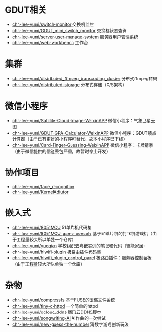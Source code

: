 # GDUT相关

- [chn-lee-yumi/switch-monitor](https://github.com/chn-lee-yumi/switch-monitor) 交换机监控
- [chn-lee-yumi/GDUT_mini_switch_monitor](https://github.com/chn-lee-yumi/GDUT_mini_switch_monitor) 交换机状态查询
- [chn-lee-yumi/server-user-manage-system](https://github.com/chn-lee-yumi/server-user-manage-system) 服务器用户管理系统
- [chn-lee-yumi/web-workbench](https://github.com/chn-lee-yumi/web-workbench) 工作台

# 集群

- [chn-lee-yumi/distributed_ffmpeg_transcoding_cluster](https://github.com/chn-lee-yumi/distributed_ffmpeg_transcoding_cluster) 分布式ffmpeg转码
- [chn-lee-yumi/distributed-storage](https://github.com/chn-lee-yumi/distributed-storage) 分布式存储（C/S架构）

# 微信小程序

- [chn-lee-yumi/Satillite-Cloud-Image-WeixinAPP](https://github.com/chn-lee-yumi/Satillite-Cloud-Image-WeixinAPP) 微信小程序：气象卫星云图
- [chn-lee-yumi/GDUT-GPA-Calculator-WeixinAPP](https://github.com/chn-lee-yumi/GDUT-GPA-Calculator-WeixinAPP) 微信小程序：GDUT绩点计算器（由于已有更好的小程序可替代，故本小程序已下线）
- [chn-lee-yumi/Card-Finger-Guessing-WeixinAPP](https://github.com/chn-lee-yumi/Card-Finger-Guessing-WeixinAPP) 微信小程序：卡牌猜拳（由于微信提供的信道丢包严重，故暂时停止开发）

# 协作项目

- [chn-lee-yumi/face_recognition](https://github.com/chn-lee-yumi/face_recognition)
- [chn-lee-yumi/KernelAdiutor](https://github.com/chn-lee-yumi/KernelAdiutor)

# 嵌入式

- [chn-lee-yumi/8051MCU](https://github.com/chn-lee-yumi/8051MCU) 51单片机代码集
- [chn-lee-yumi/8051MCU-game-console](https://github.com/chn-lee-yumi/8051MCU-game-console) 基于51单片机的打飞机游戏机（由于工程量较大所以单独一个仓库）
- [chn-lee-yumi/yueqian](https://github.com/chn-lee-yumi/yueqian) 学校组织去粤嵌实训的笔记和代码（智能家居）
- [chn-lee-yumi/hiwifi-plugin](https://github.com/chn-lee-yumi/hiwifi-plugin) 极路由插件代码集
- [chn-lee-yumi/hiwifi_plugin_control_panel](https://github.com/chn-lee-yumi/hiwifi_plugin_control_panel) 极路由插件：服务器控制面板（由于工程量较大所以单独一个仓库）

# 杂物

- [chn-lee-yumi/compressfs](https://github.com/chn-lee-yumi/compressfs) 基于FUSE的压缩文件系统
- [chn-lee-yumi/tiny-c-httpd](https://github.com/chn-lee-yumi/tiny-c-httpd) 一个简单的httpd
- [chn-lee-yumi/qcloud_ddns](https://github.com/chn-lee-yumi/qcloud_ddns) 腾讯云DDNS脚本
- [chn-lee-yumi/songwriting-AI](https://github.com/chn-lee-yumi/songwriting-AI) AI作曲的一次尝试
- [chn-lee-yumi/new-guess-the-number](https://github.com/chn-lee-yumi/new-guess-the-number) 猜数字游戏创新玩法
